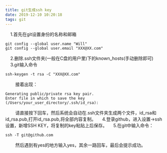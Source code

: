```yaml
---
title: git生成ssh key
date: 2019-12-10 10:20:18
tags: git
---
```

&nbsp;&nbsp;&nbsp;&nbsp;1.首先在git设置身份的名称和邮箱
```git
git config --global user.name "Will"
git config --global user.email "XXX@XX.com"
```
<!-- more -->
&nbsp;&nbsp;&nbsp;&nbsp;2.删除.ssh文件夹(一般在C盘的用户里)下的known_hosts(手动删除即可)
&nbsp;&nbsp;&nbsp;&nbsp;3.git输入命令
```git
ssh-keygen -t rsa -C "XXX@XX.com"
```
&nbsp;&nbsp;&nbsp;&nbsp;&nbsp;&nbsp;&nbsp;&nbsp;接着出现：
```
Generating public/private rsa key pair.
Enter file in which to save the key (/Users/your_user_directory/.ssh/id_rsa):
```
&nbsp;&nbsp;&nbsp;&nbsp;&nbsp;&nbsp;&nbsp;&nbsp;请直接按下回车，然后系统会自动在.ssh文件夹生成两个文件，id_rsa和id_rsa.pub,打开id_rsa.pub,将全部内容复制。
&nbsp;&nbsp;&nbsp;&nbsp;4.登录github，进入设置->ssh设置，新增SSH KEY，将复制的key粘贴上后保存。
&nbsp;&nbsp;&nbsp;&nbsp;5.在git中输入命令：
```git
ssh -T git@github.com
```
&nbsp;&nbsp;&nbsp;&nbsp;&nbsp;&nbsp;&nbsp;&nbsp;然后遇到有yes的地方输入yes，其余一路回车，最后会提示成功。